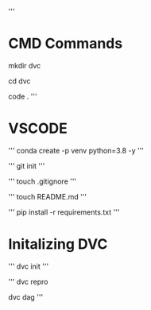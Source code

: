 '''
# CMD Commands
mkdir dvc

cd dvc

code .
'''

# VSCODE
'''
conda create -p venv python=3.8 -y
'''

'''
git init
'''

'''
touch .gitignore
'''


'''
touch README.md
'''


'''
pip install -r requirements.txt
'''

# Initalizing DVC

'''
dvc init
'''


'''
dvc repro

dvc dag
'''
